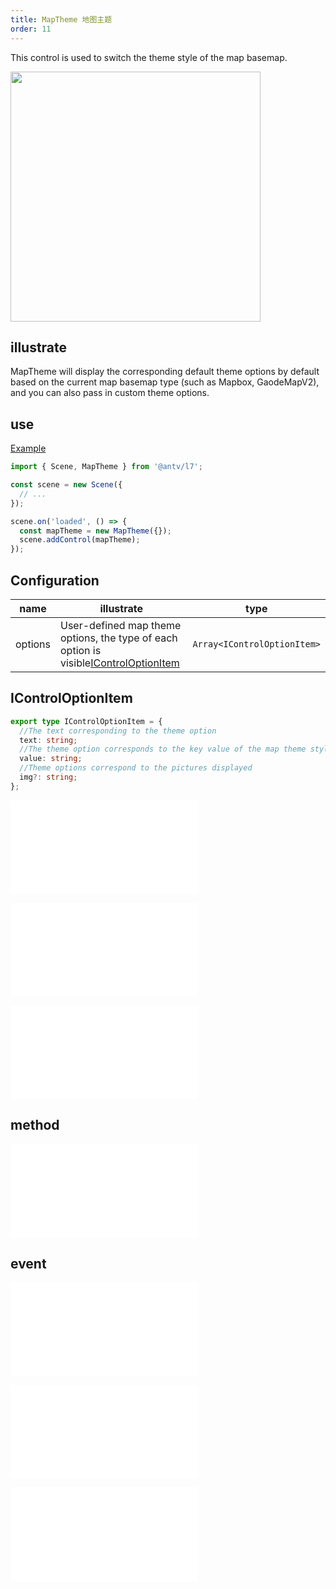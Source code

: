 ```yaml
---
title: MapTheme 地图主题
order: 11
---
```


This control is used to switch the theme style of the map basemap.

<img src="https://gw.alipayobjects.com/mdn/rms_816329/afts/img/A*xb29TawbZDgAAAAAAAAAAAAAARQnAQ" width="400"/>

## illustrate

MapTheme will display the corresponding default theme options by default based on the current map basemap type (such as Mapbox, GaodeMapV2), and you can also pass in custom theme options.

## use

[Example](/examples/component/control#maptheme)

```ts
import { Scene, MapTheme } from '@antv/l7';

const scene = new Scene({
  // ...
});

scene.on('loaded', () => {
  const mapTheme = new MapTheme({});
  scene.addControl(mapTheme);
});
```

## Configuration

| name    | illustrate                                                                                                  | type                        |
| ------- | ----------------------------------------------------------------------------------------------------------- | --------------------------- |
| options | User-defined map theme options, the type of each option is visible[IControlOptionItem](#icontroloptionitem) | `Array<IControlOptionItem>` |

## IControlOptionItem

```ts
export type IControlOptionItem = {
  //The text corresponding to the theme option
  text: string;
  //The theme option corresponds to the key value of the map theme style
  value: string;
  //Theme options correspond to the pictures displayed
  img?: string;
};
```

<embed src="@/docs/common/control/popper-api.zh.md"></embed>

<embed src="@/docs/common/control/btn-api.en.md"></embed>

<embed src="@/docs/common/control/api.en.md"></embed>

## method

<embed src="@/docs/common/control/method.en.md"></embed>

## event

<embed src="@/docs/common/control/event.en.md"></embed>

<embed src="@/docs/common/control/popper-event.en.md"></embed>

<embed src="@/docs/common/control/select-event.en.md"></embed>
